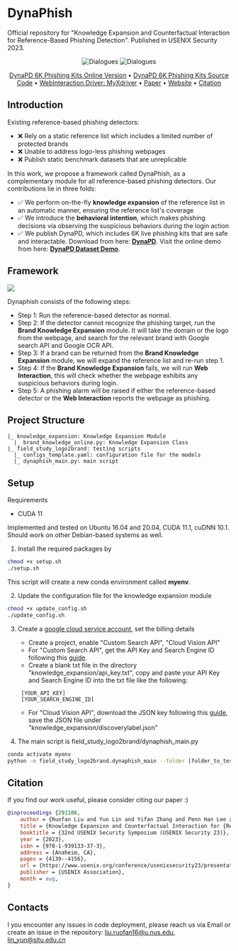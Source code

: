 # DynaPhish
Official repository for "Knowledge Expansion and Counterfactual Interaction for Reference-Based Phishing Detection".
Published in USENIX Security 2023. 

<div align="center">

![Dialogues](https://img.shields.io/badge/DynaPD\_Benchmark\_Size-6K-green?style=flat-square)
![Dialogues](https://img.shields.io/badge/MyXdriver-Released-green?style=flat-square)

</div>

<p align="center">
  <a href="https://ec2-18-206-250-207.compute-1.amazonaws.com/dynapd/">DynaPD 6K Phishing Kits Online Version</a> •
  <a href="https://drive.google.com/file/d/1o2Hgr3SvtcsVsMiB4gnSafMezc_4FSLa/view?usp=sharing">DynaPD 6K Phishing Kits Source Code</a> •
  <a href="https://github.com/lindsey98/MyXdriver_pub">WebInteraction Driver: MyXdriver</a> •
  <a href="https://www.usenix.org/conference/usenixsecurity23/presentation/liu-ruofan">Paper</a> •
  <a href="https://sites.google.com/view/dynlaphish-website">Website</a> •
  <a href="#citation">Citation</a>

</p>

## Introduction

Existing reference-based phishing detectors:
- :x: Rely on a static reference list which includes a limited number of protected brands
- :x: Unable to address logo-less phishing webpages
- :x: Publish static benchmark datasets that are unreplicable

In this work, we propose a framework called DynaPhish, as a complementary module for all reference-based phishing detectors. Our contributions lie in three folds:
- :white_check_mark: We perform on-the-fly **knowledge expansion** of the reference list in an automatic manner, ensuring the reference list's coverage
- :white_check_mark: We introduce the **behavioral intention**, which makes phishing decisions via observing the suspicious behaviors during the login action
- :white_check_mark: We publish DynaPD, which includes 6K live phishing kits that are safe and interactable. Download from here: [**DynaPD**](https://drive.google.com/file/d/1o2Hgr3SvtcsVsMiB4gnSafMezc_4FSLa/view?usp=sharing). Visit the online demo from here: [**DynaPD Dataset Demo**](https://ec2-18-206-250-207.compute-1.amazonaws.com/dynapd/).

## Framework

<img src="./overview.png">

Dynaphish consists of the following steps:
- Step 1: Run the reference-based detector as normal.
- Step 2: If the detector cannot recognize the phishing target, run the **Brand Knowledge Expansion** module. It will take the domain or the logo from the webpage, and search for the relevant brand with Google search API and Google OCR API.
- Step 3: If a brand can be returned from the **Brand Knowledge Expansion** module, we will expand the reference list and re-run step 1.
- Step 4: If the **Brand Knowledge Expansion** fails, we will run **Web Interaction**, this will check whether the webpage exhibits any suspicious behaviors during login.
- Step 5: A phishing alarm will be raised if either the reference-based detector or the **Web Interaction** reports the webpage as phishing. 

## Project Structure
```
|_ knowledge_expansion: Knowledge Expansion Module
  |_ brand_knowledge_online.py: Knowledge Expansion Class
|_ field_study_logo2brand: testing scripts
  |_ configs_template.yaml: configuration file for the models
  |_ dynaphish_main.py: main script
```

## Setup
Requirements
- CUDA 11

Implemented and tested on Ubuntu 16.04 and 20.04, CUDA 11.1, cuDNN 10.1. 
Should work on other Debian-based systems as well.

1. Install the required packages by
```bash
chmod +x setup.sh
./setup.sh
```
This script will create a new conda environment called **myenv**.

2. Update the configuration file for the knowledge expansion module
```bash
chmod +x update_config.sh
./update_config.sh
```

3. Create a [google cloud service account](https://console.cloud.google.com/), set the billing details
    - Create a project, enable "Custom Search API", "Cloud Vision API"
    - For "Custom Search API", get the API Key and Search Engine ID following this [guide](https://developers.google.com/custom-search/v1/overview).
    - Create a blank txt file in the directory "knowledge_expansion/api_key.txt", copy and paste your API Key and Search Engine ID into the txt file like the following:
     ```text 
      [YOUR_API_KEY]
      [YOUR_SEARCH_ENGINE_ID]
     ```
    - For "Cloud Vision API", download the JSON key following this [guide](https://cloud.google.com/vision/docs/setup), save the JSON file under "knowledge_expansion/discoverylabel.json"

4. The main script is field_study_logo2brand/dynaphish_main.py
```bash
conda activate myenv
python -m field_study_logo2brand.dynaphish_main --folder [folder_to_test, e.g. datasets/test_sites] 
```

## Citation
If you find our work useful, please consider citing our paper :)
```bibtex
@inproceedings {291106,
    author = {Ruofan Liu and Yun Lin and Yifan Zhang and Penn Han Lee and Jin Song Dong},
    title = {Knowledge Expansion and Counterfactual Interaction for {Reference-Based} Phishing Detection},
    booktitle = {32nd USENIX Security Symposium (USENIX Security 23)},
    year = {2023},
    isbn = {978-1-939133-37-3},
    address = {Anaheim, CA},
    pages = {4139--4156},
    url = {https://www.usenix.org/conference/usenixsecurity23/presentation/liu-ruofan},
    publisher = {USENIX Association},
    month = aug,
}
```

## Contacts
I you encounter any issues in code deployment, please reach us via Email or create an issue in the repository: liu.ruofan16@u.nus.edu, lin_yun@sjtu.edu.cn
